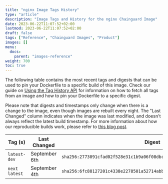 ```yaml
---
title: "nginx Image Tags History"
type: "article"
description: "Image Tags and History for the nginx Chainguard Image"
date: 2023-06-22T11:07:52+02:00
lastmod: 2023-06-22T11:07:52+02:00
draft: false
tags: ["Reference", "Chainguard Images", "Product"]
images: []
menu:
  docs:
    parent: "images-reference"
weight: 700
toc: true
---
```


The following table contains the most recent tags and digests that can be used to pin your Dockerfile to a specific build of this image. Check our guide on [Using the Tag History API](/chainguard/chainguard-images/using-the-tag-history-api/) for information on how to fetch all tags from an image and how to pin your Dockerfile to a specific digest.

Please note that digests and timestamps only change when there is a change to the image, even though images are rebuilt every night. The "Last Changed" column indicates when the image was last modified, and doesn't always reflect the latest build timestamp. For more information about how our reproducible builds work, please refer to [this blog post](https://www.chainguard.dev/unchained/reproducing-chainguards-reproducible-image-builds).

| Tag (s)          | Last Changed  | Digest                                                                    |
|------------------|---------------|---------------------------------------------------------------------------|
|  `latest-dev`    | September 6th | `sha256:2773091cfad02f528e31c1b9a06f08dbcba57b365de38cfa16726491515ed6fe` |
|  `next` `latest` | September 4th | `sha256:6fc88127201c4338e2278501a52714abb1dedbb664f936eee0927488df5545b3` |
